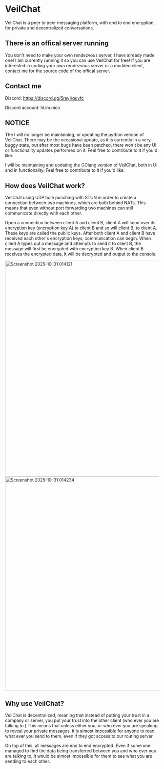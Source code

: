 # VeilChat
VeilChat is a peer to peer messaging platform, with end to end encryption, for private and decentralized conversations.

## There is an offical server running
You don't need to make your own rendezvous server, I have already made one! I am currently running it so you can use VeilChat for free!
If you are interested in coding your own rendezvous server or a modded client, contact me for the source code of the offical server.

## Contact me
Discord: https://discord.gg/5reyKquvfc

Discord account: hi.im.nico

## NOTICE
The I will no longer be maintaining, or updating the python version of VeilChat. There may be the occasional update, as it is currently in a very buggy state, but after most bugs have been patched, there won't be any UI or functionality updates performed on it. Feel free to contribute to it if you'd like.

I will be maintaining and updating the GOlang version of VeilChat, both in UI and in functionality. Feel free to contribute to it if you'd like.

## How does VeilChat work?
VeilChat using UDP hole punching with STUN in order to create a connection between two machines, which are both behind NATs. This means that even without port forwarding two machines can still communicate directly with each other.

Upon a connection between client A and client B, client A will send over its encryption key (encryption key A) to client B and so will client B, to client A. These keys are called the public keys. After both client A and client B have received each other's encryption keys, communication can begin. When client A types out a message and attempts to send it to client B, the message will first be encrypted with encryption key B. When client B receives the encrypted data, it will be decrypted and output to the console.

<img width="1476" height="704" alt="Screenshot 2025-10-31 014121" src="https://github.com/user-attachments/assets/0a8ae384-2ee8-4653-a000-a76448f26d35" />
<img width="1471" height="697" alt="Screenshot 2025-10-31 014234" src="https://github.com/user-attachments/assets/b96b5f27-3bf2-49cf-82e3-6f2335500fa3" />

## Why use VeilChat?
VeilChat is decentralized, meaning that instead of putting your trust in a company or server, you put your trust into the other client (who ever you are talking to.) This means that unless either you, or who ever you are speaking to reveal your private messages, it is almost impossible for anyone to read what ever you send to them, even if they got access to our routing server.

On top of this, all messages are end to end encrypted. Even if some one managed to find the data being transferred between you and who ever you are talking to, it would be almost impossible for them to see what you are sending to each other.
